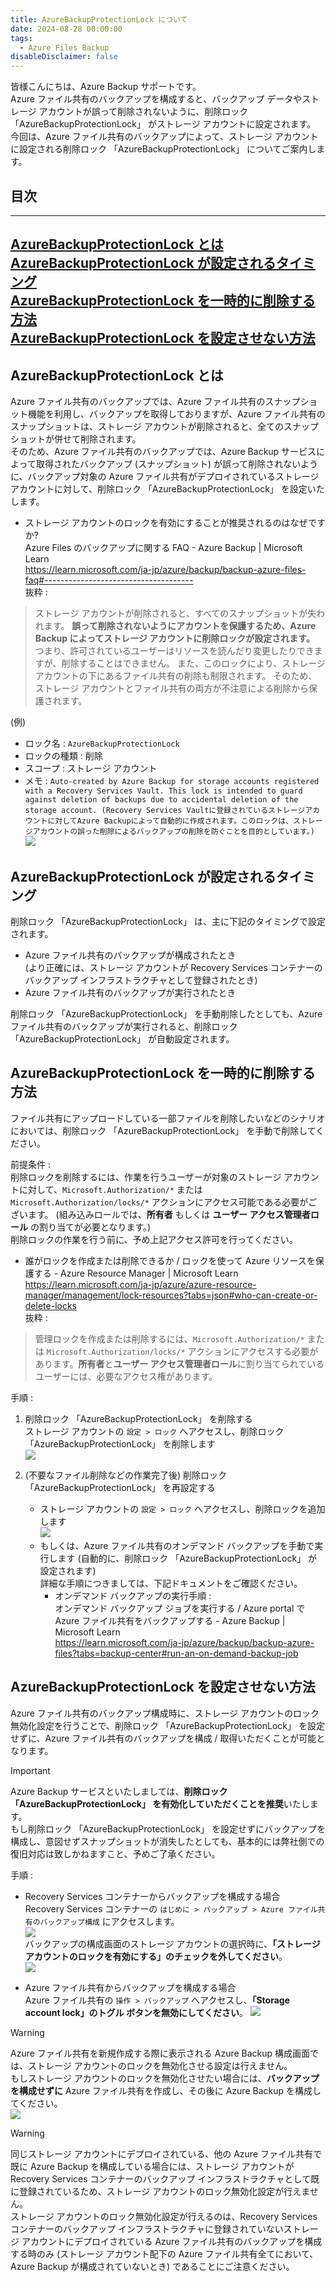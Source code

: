 ```yaml
---
title: AzureBackupProtectionLock について
date: 2024-08-28 00:00:00
tags:
  - Azure Files Backup
disableDisclaimer: false
---
```


<!-- more -->
皆様こんにちは、Azure Backup サポートです。  
Azure ファイル共有のバックアップを構成すると、バックアップ データやストレージ アカウントが誤って削除されないように、削除ロック 「AzureBackupProtectionLock」 がストレージ アカウントに設定されます。 
今回は、Azure ファイル共有のバックアップによって、ストレージ アカウントに設定される削除ロック 「AzureBackupProtectionLock」 についてご案内します。  

## 目次
-----------------------------------------------------------
[AzureBackupProtectionLock とは](#1)  
[AzureBackupProtectionLock が設定されるタイミング](#2)  
[AzureBackupProtectionLock を一時的に削除する方法](#3)  
[AzureBackupProtectionLock を設定させない方法](#4)  
-----------------------------------------------------------

## <a id="1"></a>AzureBackupProtectionLock とは
Azure ファイル共有のバックアップでは、Azure ファイル共有のスナップショット機能を利用し、バックアップを取得しておりますが、Azure ファイル共有のスナップショットは、ストレージ アカウントが削除されると、全てのスナップショットが併せて削除されます。  
そのため、Azure ファイル共有のバックアップでは、Azure Backup サービスによって取得されたバックアップ (スナップショット) が誤って削除されないように、バックアップ対象の Azure ファイル共有がデプロイされているストレージ アカウントに対して、削除ロック 「AzureBackupProtectionLock」 を設定いたします。  

- ストレージ アカウントのロックを有効にすることが推奨されるのはなぜですか?  
  Azure Files のバックアップに関する FAQ - Azure Backup | Microsoft Learn  
  https://learn.microsoft.com/ja-jp/azure/backup/backup-azure-files-faq#-------------------------------------  
  抜粋 :

> ストレージ アカウントが削除されると、すべてのスナップショットが失われます。 **誤って削除されないようにアカウントを保護するため、Azure Backup によってストレージ アカウントに削除ロックが設定されます。** つまり、許可されているユーザーはリソースを読んだり変更したりできますが、削除することはできません。 また、このロックにより、ストレージ アカウントの下にあるファイル共有の削除も制限されます。 そのため、ストレージ アカウントとファイル共有の両方が不注意による削除から保護されます。  

(例)  
- ロック名 : ``AzureBackupProtectionLock``  
- ロックの種類 : 削除  
- スコープ : ストレージ アカウント  
- メモ : ``Auto-created by Azure Backup for storage accounts registered with a Recovery Services Vault. This lock is intended to guard against deletion of backups due to accidental deletion of the storage account. (Recovery Services Vaultに登録されているストレージアカウントに対してAzure Backupによって自動的に作成されます。このロックは、ストレージアカウントの誤った削除によるバックアップの削除を防ぐことを目的としています。)``  
![](https://github.com/user-attachments/assets/6521b8f8-67f1-4b48-863f-41afb943fbd3)


## <a id="2"></a>AzureBackupProtectionLock が設定されるタイミング
削除ロック 「AzureBackupProtectionLock」 は、主に下記のタイミングで設定されます。  
- Azure ファイル共有のバックアップが構成されたとき  
  (より正確には、ストレージ アカウントが Recovery Services コンテナーのバックアップ インフラストラクチャとして登録されたとき)  
- Azure ファイル共有のバックアップが実行されたとき  

削除ロック 「AzureBackupProtectionLock」 を手動削除したとしても、Azure ファイル共有のバックアップが実行されると、削除ロック 「AzureBackupProtectionLock」 が自動設定されます。  


## <a id="3"></a>AzureBackupProtectionLock を一時的に削除する方法
ファイル共有にアップロードしている一部ファイルを削除したいなどのシナリオにおいては、削除ロック 「AzureBackupProtectionLock」 を手動で削除してください。  

前提条件 :  
削除ロックを削除するには、作業を行うユーザーが対象のストレージ アカウントに対して、``Microsoft.Authorization/*`` または ``Microsoft.Authorization/locks/*`` アクションにアクセス可能である必要がございます。 (組み込みロールでは、**所有者** もしくは **ユーザー アクセス管理者ロール** の割り当てが必要となります。)  
削除ロックの作業を行う前に、予め上記アクセス許可を行ってください。  

- 誰がロックを作成または削除できるか / ロックを使って Azure リソースを保護する - Azure Resource Manager | Microsoft Learn  
  https://learn.microsoft.com/ja-jp/azure/azure-resource-manager/management/lock-resources?tabs=json#who-can-create-or-delete-locks  
  抜粋 :

> 管理ロックを作成または削除するには、``Microsoft.Authorization/*`` または ``Microsoft.Authorization/locks/*`` アクションにアクセスする必要があります。**所有者**と**ユーザー アクセス管理者ロール**に割り当てられているユーザーには、必要なアクセス権があります。  


手順 :  
1. 削除ロック 「AzureBackupProtectionLock」 を削除する  
ストレージ アカウントの ``設定 > ロック`` へアクセスし、削除ロック 「AzureBackupProtectionLock」 を削除します  
![](https://github.com/user-attachments/assets/5b358e3c-edfc-4a9c-90c4-71a540581f69)

1. (不要なファイル削除などの作業完了後) 削除ロック 「AzureBackupProtectionLock」 を再設定する  
   - ストレージ アカウントの ``設定 > ロック`` へアクセスし、削除ロックを追加します  
     ![](https://github.com/user-attachments/assets/a736e344-22d9-4009-86be-c357f3392602)  
   - もしくは、Azure ファイル共有のオンデマンド バックアップを手動で実行します (自動的に、削除ロック 「AzureBackupProtectionLock」 が設定されます)  
     詳細な手順につきましては、下記ドキュメントをご確認ください。  
     - オンデマンド バックアップの実行手順 :  
       オンデマンド バックアップ ジョブを実行する / Azure portal で Azure ファイル共有をバックアップする - Azure Backup | Microsoft Learn  
       https://learn.microsoft.com/ja-jp/azure/backup/backup-azure-files?tabs=backup-center#run-an-on-demand-backup-job  


## <a id="4"></a>AzureBackupProtectionLock を設定させない方法
Azure ファイル共有のバックアップ構成時に、ストレージ アカウントのロック無効化設定を行うことで、削除ロック 「AzureBackupProtectionLock」 を設定せずに、Azure ファイル共有のバックアップを構成 / 取得いただくことが可能となります。  

> [!IMPORTANT]  
> Azure Backup サービスといたしましては、**削除ロック 「AzureBackupProtectionLock」 を有効化していただくことを推奨**いたします。  
> もし削除ロック 「AzureBackupProtectionLock」 を設定せずにバックアップを構成し、意図せずスナップショットが消失したとしても、基本的には弊社側での復旧対応は致しかねますこと、予めご了承ください。  

手順 :  
- Recovery Services コンテナーからバックアップを構成する場合  
  Recovery Services コンテナーの ``はじめに > バックアップ > Azure ファイル共有のバックアップ構成`` にアクセスします。  
  ![](https://github.com/user-attachments/assets/d0ab1a1b-fa35-4c44-b371-1bde80209c07)  
  バックアップの構成画面のストレージ アカウントの選択時に、**「ストレージ アカウントのロックを有効にする」のチェックを外してください**。  
  ![](https://github.com/user-attachments/assets/65a4c4c8-c800-4d04-ab2a-ce8512be102a)

- Azure ファイル共有からバックアップを構成する場合  
  Azure ファイル共有の ``操作 > バックアップ`` へアクセスし、**「Storage account lock」のトグル ボタンを無効にしてください**。
  ![](https://github.com/user-attachments/assets/9535dd6e-f3b9-41c5-bfc6-a6fc4cfe0d45)

> [!WARNING]  
> Azure ファイル共有を新規作成する際に表示される Azure Backup 構成画面では、ストレージ アカウントのロックを無効化させる設定は行えません。  
> もしストレージ アカウントのロックを無効化させたい場合には、**バックアップを構成せずに** Azure ファイル共有を作成し、その後に Azure Backup を構成してください。  
> ![](https://github.com/user-attachments/assets/7df7d32c-6273-4e1f-9529-62e6afd16609)

> [!WARNING]  
> 同じストレージ アカウントにデプロイされている、他の Azure ファイル共有で既に Azure Backup を構成している場合には、ストレージ アカウントが Recovery Services コンテナーのバックアップ インフラストラクチャとして既に登録されているため、ストレージ アカウントのロック無効化設定が行えません。  
> ストレージ アカウントのロック無効化設定が行えるのは、Recovery Services コンテナーのバックアップ インフラストラクチャに登録されていないストレージ アカウントにデプロイされている Azure ファイル共有のバックアップを構成する時のみ (ストレージ アカウント配下の Azure ファイル共有全てにおいて、Azure Backup が構成されていないとき) であることにご注意ください。  